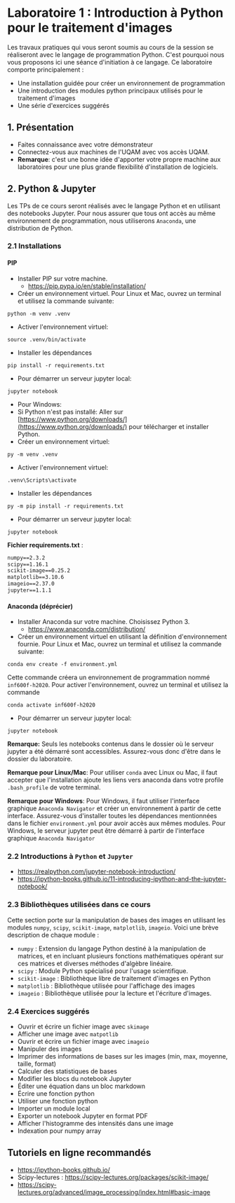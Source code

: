 # Laboratoire 1 : Introduction à Python pour le traitement d'images

Les travaux pratiques qui vous seront soumis au cours de la session se réaliseront avec le langage de programmation Python. C'est pourquoi nous vous proposons ici une séance d'initiation à ce langage. Ce laboratoire comporte principalement :

- Une installation guidée pour créer un environnement de programmation
- Une introduction des modules python principaux utilisés pour le traitement d'images
- Une série d'exercices suggérés

## 1. Présentation

* Faites connaissance avec votre démonstrateur
* Connectez-vous aux machines de l'UQAM avec vos accès UQAM.
* **Remarque**: c'est une bonne idée d'apporter votre propre machine aux laboratoires pour une plus grande flexibilité d'installation de logiciels.

## 2. Python & Jupyter
Les TPs de ce cours seront réalisés avec le langage Python et en utilisant des notebooks Jupyter. Pour nous assurer que tous ont accès au même environnement de programmation, nous utiliserons `Anaconda`, une distribution de Python.

### 2.1 Installations

#### PIP

* Installer PIP sur votre machine. 
    * https://pip.pypa.io/en/stable/installation/ 
* Créer un environnement virtuel. Pour Linux et Mac, ouvrez un terminal et utilisez la commande suivante:
```
python -m venv .venv
```
* Activer l'environnement virtuel:
```
source .venv/bin/activate
```
* Installer les dépendances 
``` 
pip install -r requirements.txt
```
* Pour démarrer un serveur jupyter local:
```
jupyter notebook
```

* Pour Windows: 
* Si Python n'est pas installé:
Aller sur [https://www.python.org/downloads/](https://www.python.org/downloads/) pour télécharger et installer Python.
* Créer un environnement virtuel:
```
py -m venv .venv
```
* Activer l'environnement virtuel:
```
.venv\Scripts\activate
```
* Installer les dépendances 
``` 
py -m pip install -r requirements.txt
```
* Pour démarrer un serveur jupyter local:
```
jupyter notebook
```

**Fichier requirements.txt** : 
```txt
numpy==2.3.2
scipy==1.16.1
scikit-image==0.25.2
matplotlib==3.10.6
imageio==2.37.0
jupyter==1.1.1
```

#### Anaconda (déprécier)

* Installer Anaconda sur votre machine. Choisissez Python 3.
  * https://www.anaconda.com/distribution/
* Créer un environnement virtuel en utilisant la définition d'environnement fournie. Pour Linux et Mac, ouvrez un terminal et utilisez la commande suivante:

```
conda env create -f environment.yml
```
Cette commande créera un environnement de programmation nommé `inf600f-h2020`. Pour activer l'environnement, ouvrez un terminal et utilisez la commande
```
conda activate inf600f-h2020
```
* Pour démarrer un serveur jupyter local:
```
jupyter notebook
```

**Remarque:** Seuls les notebooks contenus dans le dossier où le serveur jupyter a été démarré sont accessibles. Assurez-vous donc d'être dans le dossier du laboratoire.

**Remarque pour Linux/Mac**: Pour utiliser `conda` avec Linux ou Mac, il faut accepter que l'installation ajoute les liens vers anaconda dans votre profile `.bash_profile` de votre terminal.

**Remarque pour Windows**: Pour Windows, il faut utiliser l'interface graphique `Anaconda Navigator` et créer un environnement à partir de cette interface. Assurez-vous d'installer toutes les dépendances mentionnées dans le fichier `environment.yml` pour avoir accès aux mêmes modules. Pour Windows, le serveur jupyter peut être démarré à partir de l'interface graphique `Anaconda Navigator`


### 2.2 Introductions à `Python` et `Jupyter`

- https://realpython.com/jupyter-notebook-introduction/
- https://ipython-books.github.io/11-introducing-ipython-and-the-jupyter-notebook/

### 2.3 Bibliothèques utilisées dans ce cours

Cette section porte sur la manipulation de bases des images en utilisant les modules `numpy`, `scipy`, `scikit-image`, `matplotlib`, `imageio`. Voici une brève description de chaque module :

- `numpy` : Extension du langage Python destiné à la manipulation de matrices, et en incluant plusieurs fonctions mathématiques opérant sur ces matrices et diverses méthodes d'algèbre linéaire.
- `scipy` : Module Python spécialisé pour l'usage scientifique.
- `scikit-image` : Bibliothèque libre de traitement d'images en Python
- `matplotlib` : Bibliothèque utilisée pour l'affichage des images
- `imageio` : Bibliothèque utilisée pour la lecture et l'écriture d'images.

### 2.4 Exercices suggérés

- Ouvrir et écrire un fichier image avec `skimage`
- Afficher une image avec `matpotlib`
- Ouvrir et écrire un fichier image avec `imageio`
- Manipuler des images
- Imprimer des informations de bases sur les images (min, max, moyenne, taille, format)
- Calculer des statistiques de bases
- Modifier les blocs du notebook Jupyter
- Éditer une équation dans un bloc markdown
- Écrire une fonction python
- Utiliser une fonction python
- Importer un module local
- Exporter un notebook Jupyter en format PDF
- Afficher l'histogramme des intensités dans une image
- Indexation pour numpy array

## Tutoriels en ligne recommandés

- https://ipython-books.github.io/
- Scipy-lectures : https://scipy-lectures.org/packages/scikit-image/
- https://scipy-lectures.org/advanced/image_processing/index.html#basic-image
